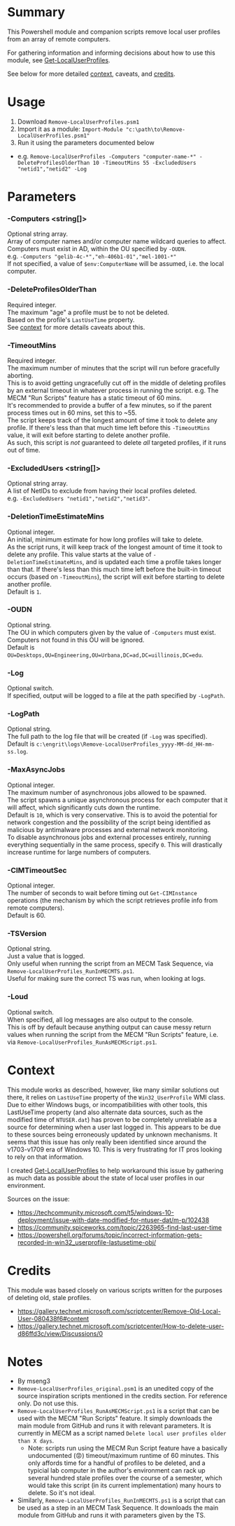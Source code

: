 # Summary

This Powershell module and companion scripts remove local user profiles from an array of remote computers.  

For gathering information and informing decisions about how to use this module, see [Get-LocalUserProfiles](https://github.com/engrit-illinois/Get-LocalUserProfiles).

See below for more detailed [context](#context), caveats, and [credits](#credits).  

# Usage

1. Download `Remove-LocalUserProfiles.psm1`
2. Import it as a module: `Import-Module "c:\path\to\Remove-LocalUserProfiles.psm1"`
3. Run it using the parameters documented below
- e.g. `Remove-LocalUserProfiles -Computers "computer-name-*" -DeleteProfilesOlderThan 10 -TimeoutMins 55 -ExcludedUsers "netid1","netid2" -Log`

# Parameters

### -Computers <string[]>
Optional string array.  
Array of computer names and/or computer name wildcard queries to affect.  
Computers must exist in AD, within the OU specified by `-OUDN`.  
e.g. `-Computers "gelib-4c-*","eh-406b1-01","mel-1001-*"`  
If not specified, a value of `$env:ComputerName` will be assumed, i.e. the local computer.  

### -DeleteProfilesOlderThan <int>
Required integer.  
The maximum "age" a profile must be to not be deleted.  
Based on the profile's `LastUseTime` property.  
See [context](#context) for more details caveats about this.  

### -TimeoutMins <int>
Required integer.  
The maximum number of minutes that the script will run before gracefully aborting.  
This is to avoid getting ungracefully cut off in the middle of deleting profiles by an external timeout in whatever process in running the script. e.g. The MECM "Run Scripts" feature has a static timeout of 60 mins.  
It's recommended to provide a buffer of a few minutes, so if the parent process times out in 60 mins, set this to ~55.  
The script keeps track of the longest amount of time it took to delete any profile. If there's less than that much time left before this `-TimeoutMins` value, it will exit before starting to delete another profile.  
As such, this script is _not_ guaranteed to delete _all_ targeted profiles, if it runs out of time.  

### -ExcludedUsers <string[]>
Optional string array.  
A list of NetIDs to exclude from having their local profiles deleted.  
e.g. `-ExcludedUsers "netid1","netid2","netid3"`.  

### -DeletionTimeEstimateMins <int>
Optional integer.  
An initial, minimum estimate for how long profiles will take to delete.  
As the script runs, it will keep track of the longest amount of time it took to delete any profile. This value starts at the value of `-DeletionTimeEstimateMins`, and is updated each time a profile takes longer than that. If there's less than this much time left before the built-in timeout occurs (based on `-TimeoutMins`), the script will exit before starting to delete another profile.  
Default is `1`.  

### -OUDN <string>
Optional string.  
The OU in which computers given by the value of `-Computers` must exist.  
Computers not found in this OU will be ignored.  
Default is `OU=Desktops,OU=Engineering,OU=Urbana,DC=ad,DC=uillinois,DC=edu`.  

### -Log
Optional switch.  
If specified, output will be logged to a file at the path specified by `-LogPath`.  

### -LogPath <string>
Optional string.  
The full path to the log file that will be created (if `-Log` was specified).  
Default is `c:\engrit\logs\Remove-LocalUserProfiles_yyyy-MM-dd_HH-mm-ss.log`.  

### -MaxAsyncJobs <int>
Optional integer.  
The maximum number of asynchronous jobs allowed to be spawned.  
The script spawns a unique asynchronous process for each computer that it will affect, which significantly cuts down the runtime.  
Default is `10`, which is very conservative. This is to avoid the potential for network congestion and the possibility of the script being identified as malicious by antimalware processes and external network monitoring.  
To disable asynchronous jobs and external processes entirely, running everything sequentially in the same process, specify `0`. This will drastically increase runtime for large numbers of computers.  

### -CIMTimeoutSec <int>
Optional integer.  
The number of seconds to wait before timing out `Get-CIMInstance` operations (the mechanism by which the script retrieves profile info from remote computers).  
Default is 60.  

### -TSVersion <string>
Optional string.  
Just a value that is logged.  
Only useful when running the script from an MECM Task Sequence, via `Remove-LocalUserProfiles_RunInMECMTS.ps1`.  
Useful for making sure the correct TS was run, when looking at logs.  

### -Loud
Optional switch.  
When specified, all log messages are also output to the console.  
This is off by default because anything output can cause messy return values when running the script from the MECM "Run Scripts" feature, i.e. via `Remove-LocalUserProfiles_RunAsMECMScript.ps1`.  

# Context

This module works as described, however, like many similar solutions out there, it relies on `LastUseTime` property of the `Win32_UserProfile` WMI class.  Due to either Windows bugs, or incompatibilities with other tools, this LastUseTime property (and also alternate data sources, such as the modified time of `NTUSER.dat`) has proven to be completely unreliable as a source for determining when a user last logged in. This appears to be due to these sources being erroneously updated by unknown mechanisms. It seems that this issue has only really been identified since around the v1703-v1709 era of Windows 10. This is very frustrating for IT pros looking to rely on that information.  

I created [Get-LocalUserProfiles](https://github.com/engrit-illinois/Get-LocalUserProfiles) to help workaround this issue by gathering as much data as possible about the state of local user profiles in our environment.  

Sources on the issue:
- https://techcommunity.microsoft.com/t5/windows-10-deployment/issue-with-date-modified-for-ntuser-dat/m-p/102438
- https://community.spiceworks.com/topic/2263965-find-last-user-time
- https://powershell.org/forums/topic/incorrect-information-gets-recorded-in-win32_userprofile-lastusetime-obj/

# Credits

This module was based closely on various scripts written for the purposes of deleting old, stale profiles.
- https://gallery.technet.microsoft.com/scriptcenter/Remove-Old-Local-User-080438f6#content
- https://gallery.technet.microsoft.com/scriptcenter/How-to-delete-user-d86ffd3c/view/Discussions/0

# Notes
- By mseng3
- `Remove-LocalUserProfiles_original.psm1` is an unedited copy of the source inspiration scripts mentioned in the credits section. For reference only. Do not use this.
- `Remove-LocalUserProfiles_RunAsMECMScript.ps1` is a script that can be used with the MECM "Run Scripts" feature. It simply downloads the main module from GitHub and runs it with relevant parameters. It is currently in MECM as a script named `Delete local user profiles older than X days`.
  - Note: scripts run using the MECM Run Script feature have a basically undocumented (:rage:) timeout/maximum runtime of 60 minutes. This only affords time for a handful of profiles to be deleted, and a typicial lab computer in the author's environment can rack up several hundred stale profiles over the course of a semester, which would take this script (in its current implementation) many hours to delete. So it's not ideal.
- Similarly, `Remove-LocalUserProfiles_RunInMECMTS.ps1` is a script that can be used as a step in an MECM Task Sequence. It downloads the main module from GitHub and runs it with parameters given by the TS.